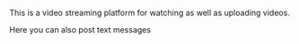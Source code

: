 This is a video streaming platform for watching as well as uploading videos.

Here you can also post text messages